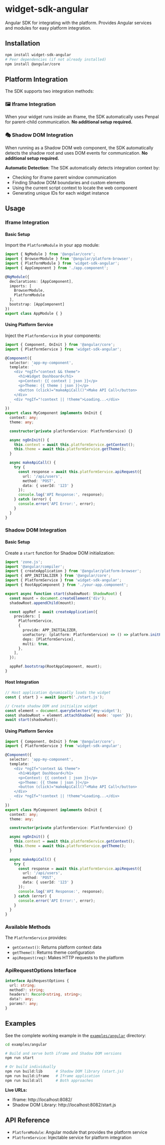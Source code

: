 # widget-sdk-angular

Angular SDK for integrating with the platform. Provides Angular services and modules for easy platform integration.

## Installation

```bash
npm install widget-sdk-angular
# Peer dependencies (if not already installed)
npm install @angular/core
```

## Platform Integration

The SDK supports two integration methods:

### 🖼️ Iframe Integration
When your widget runs inside an iframe, the SDK automatically uses Penpal for parent-child communication. **No additional setup required.**

### 🎭 Shadow DOM Integration  
When running as a Shadow DOM web component, the SDK automatically detects the shadow root and uses DOM events for communication. **No additional setup required.**

**Automatic Detection**: The SDK automatically detects integration context by:
- Checking for iframe parent window communication
- Finding Shadow DOM boundaries and custom elements
- Using the current script context to locate the web component
- Generating unique IDs for each widget instance

## Usage

### Iframe Integration

#### Basic Setup

Import the `PlatformModule` in your app module:

```typescript
import { NgModule } from '@angular/core';
import { BrowserModule } from '@angular/platform-browser';
import { PlatformModule } from 'widget-sdk-angular';
import { AppComponent } from './app.component';

@NgModule({
  declarations: [AppComponent],
  imports: [
    BrowserModule,
    PlatformModule
  ],
  bootstrap: [AppComponent]
})
export class AppModule { }
```

#### Using Platform Service

Inject the `PlatformService` in your components:

```typescript
import { Component, OnInit } from '@angular/core';
import { PlatformService } from 'widget-sdk-angular';

@Component({
  selector: 'app-my-component',
  template: `
    <div *ngIf="context && theme">
      <h1>Widget Dashboard</h1>
      <p>Context: {{ context | json }}</p>
      <p>Theme: {{ theme | json }}</p>
      <button (click)="makeApiCall()">Make API Call</button>
    </div>
    <div *ngIf="!context || !theme">Loading...</div>
  `
})
export class MyComponent implements OnInit {
  context: any;
  theme: any;

  constructor(private platformService: PlatformService) {}

  async ngOnInit() {
    this.context = await this.platformService.getContext();
    this.theme = await this.platformService.getTheme();
  }

  async makeApiCall() {
    try {
      const response = await this.platformService.apiRequest({
        url: '/api/users',
        method: 'POST',
        data: { userId: '123' }
      });
      console.log('API Response:', response);
    } catch (error) {
      console.error('API Error:', error);
    }
  }
}
```

### Shadow DOM Integration

#### Basic Setup

Create a `start` function for Shadow DOM initialization:

```typescript
import 'zone.js';
import '@angular/compiler';
import { createApplication } from '@angular/platform-browser';
import { APP_INITIALIZER } from '@angular/core';
import { PlatformService } from 'widget-sdk-angular';
import { RootAppComponent } from './your-app.component';

export async function start(shadowRoot: ShadowRoot) {
  const mount = document.createElement('div');
  shadowRoot.appendChild(mount);

  const appRef = await createApplication({
    providers: [
      PlatformService,
      {
        provide: APP_INITIALIZER,
        useFactory: (platform: PlatformService) => () => platform.initPlatform({ element: mount }),
        deps: [PlatformService],
        multi: true,
      },
    ],
  });

  appRef.bootstrap(RootAppComponent, mount);
}
```

#### Host Integration

```javascript
// Host application dynamically loads the widget
const { start } = await import('./start.js');

// Create shadow DOM and initialize widget
const element = document.querySelector('#my-widget');
const shadowRoot = element.attachShadow({ mode: 'open' });
await start(shadowRoot);
```

#### Using Platform Service

```typescript
import { Component, OnInit } from '@angular/core';
import { PlatformService } from 'widget-sdk-angular';

@Component({
  selector: 'app-my-component',
  template: `
    <div *ngIf="context && theme">
      <h1>Widget Dashboard</h1>
      <p>Context: {{ context | json }}</p>
      <p>Theme: {{ theme | json }}</p>
      <button (click)="makeApiCall()">Make API Call</button>
    </div>
    <div *ngIf="!context || !theme">Loading...</div>
  `
})
export class MyComponent implements OnInit {
  context: any;
  theme: any;

  constructor(private platformService: PlatformService) {}

  async ngOnInit() {
    this.context = await this.platformService.getContext();
    this.theme = await this.platformService.getTheme();
  }

  async makeApiCall() {
    try {
      const response = await this.platformService.apiRequest({
        url: '/api/users',
        method: 'POST',
        data: { userId: '123' }
      });
      console.log('API Response:', response);
    } catch (error) {
      console.error('API Error:', error);
    }
  }
}
```

### Available Methods

The `PlatformService` provides:

- `getContext()`: Returns platform context data
- `getTheme()`: Returns theme configuration
- `apiRequest(req)`: Makes HTTP requests to the platform

### ApiRequestOptions Interface

```typescript
interface ApiRequestOptions {
  url: string;
  method?: string;
  headers?: Record<string, string>;
  data?: any;
  params?: any;
}
```

## Examples

See the complete working example in the [`examples/angular`](../../examples/angular) directory:

```bash
cd examples/angular

# Build and serve both iframe and Shadow DOM versions
npm run start

# Or build individually
npm run build:lib      # Shadow DOM library (start.js)
npm run build:iframe   # Iframe application  
npm run build:all      # Both approaches
```

**Live URLs:**
- Iframe: http://localhost:8082/
- Shadow DOM Library: http://localhost:8082/start.js

## API Reference

- `PlatformModule`: Angular module that provides the platform service
- `PlatformService`: Injectable service for platform integration 